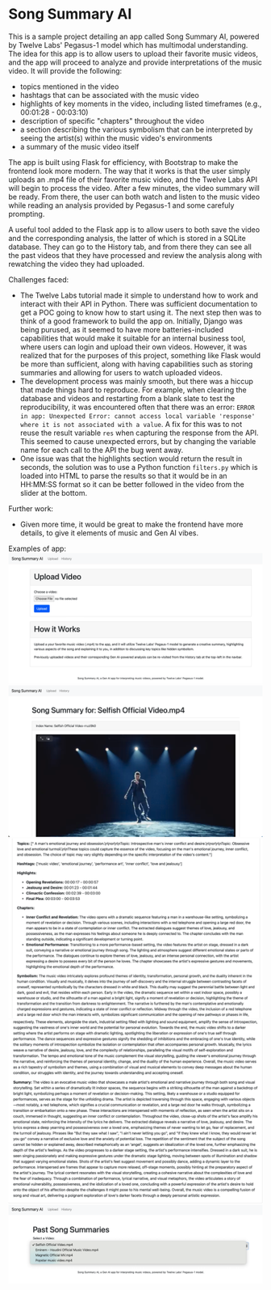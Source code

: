 # Song Summary AI
This is a sample project detailing an app called Song Summary AI, powered by Twelve Labs' Pegasus-1 model which has multimodal understanding. The idea for this app is to allow users to upload their favorite music videos, and the app will proceed to  analyze and provide interpretations of the music video. It will provide the following:
- topics mentioned in the video
- hashtags that can be associated with the music video
- highlights of key moments in the video, including listed timeframes (e.g., 00:01:28 - 00:03:10)
- description of specific "chapters" throughout the video
- a section describing the various symbolism that can be interpreted by seeing the artist(s) within the music video's environments
- a summary of the music video itself

The app is built using Flask for efficiency, with Bootstrap to make the frontend look more modern. The way that it works is that the user simply uploads an .mp4 file of their favorite music video, and the Twelve Labs API will begin to process the video. After a few minutes, the video summary will be ready. From there, the user can both watch and listen to the music video while reading an analysis provided by Pegasus-1 and some carefuly prompting.

A useful tool added to the Flask app is to allow users to both save the video and the corresponding analysis, the latter of which is stored in a SQLite database. They can go to the History tab, and from there they can see all the past videos that they have processed and review the analysis along with rewatching the video they had uploaded.

Challenges faced:
- The Twelve Labs tutorial made it simple to understand how to work and interact with their API in Python. There was sufficient documentation to get a POC going to know how to start using it. The next step then was to think of a good framework to build the app on. Initially, Django was being purused, as it seemed to have more batteries-included capabilities that would make it suitable for an internal business tool, where users can login and upload their own videos. However, it was realized that for the purposes of this project, something like Flask would be more than sufficient, along with having capabilities such as storing summaries and allowing for users to watch uploaded videos.
- The development process was mainly smooth, but there was a hiccup that made things hard to reproduce. For example, when clearing the database and videos and restarting from a blank slate to test the reproducibility, it was encountered often that there was an error: `ERROR in app: Unexpected Error: cannot access local variable 'response' where it is not associated with a value`. A fix for this was to not reuse the result variable `res` when capturing the response from the API. This seemed to cause unexpected errors, but by changing the variable name for each call to the API the bug went away.
- One issue was that the highlights section would return the result in seconds, the solution was to use a Python function `filters.py` which is loaded into HTML to parse the results so that it would be in an HH:MM:SS format so it can be better followed in the video from the slider at the bottom.

Further work:
- Given more time, it would be great to make the frontend have more details, to give it elements of music and Gen AI vibes.

Examples of app:
![image0](./static/images/example-0.png)
![image1](./static/images/example-1.png)
![image2](./static/images/example-2.png)
![image3](./static/images/example-3.png)
![image4](./static/images/example-4.png)
